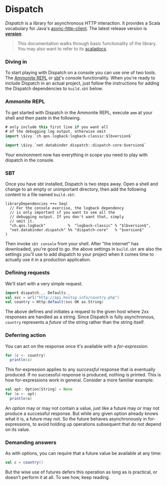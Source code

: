 Dispatch
========

*Dispatch* is a library for asynchronous HTTP interaction. It provides
 a Scala vocabulary for Java's [async-http-client][ahc]. The latest
 release version is [**$version$**]($version_link$).

[ahc]: https://github.com/AsyncHttpClient/async-http-client

> This documentation walks through basic functionality of the
> library. You may also want to refer to its
> [scaladocs](http://www.javadoc.io/doc/net.databinder.dispatch/dispatch-core_2.11/$version$).

### Diving in

To start playing with Dispatch on a console you can use one of two tools. The
[Ammonite REPL][ammrepl] or [sbt][sbt]'s console functionality. When you're ready to include
Dispatch in an actual project, just follow the instructions for adding the Dispatch dependencies
to `build.sbt` below.

[ammrepl]: http://ammonite.io/#Ammonite-REPL

[sbt]: http://www.scala-sbt.org/

### Ammonite REPL

To get started with Dispatch in the Ammonite REPL, execute `amm` at your shell and then paste in
the following.

```scala
# only include this first line if you want all
# of the debugging log output, otherwise omit
import \$ivy.`ch.qos.logback:logback-classic:$lbversion$`

import \$ivy.`net.databinder.dispatch::dispatch-core:$version$`
```

Your environment now has everything in scope you need to play with dispatch in the console.

### SBT

Once you have sbt installed, Dispatch is two steps away. Open a
shell and change to an empty or unimportant directory, then add the following
content to a file named `build.sbt`:

```
libraryDependencies ++= Seq(
  // For the console exercise, the logback dependency
  // is only important if you want to see all the
  // debugging output. If you don't want that, simply
  // omit it.
  "ch.qos.logback"          %  "logback-classic" % "$lbversion$",
  "net.databinder.dispatch" %% "dispatch-core"   % "$version$"
)
```

Then invoke `sbt console` from your shell. After "the internet" has downloaded, you're good to go.
the above settings in `build.sbt` are also the settings you'll use to add dispatch to your project
when it comes time to actually use it in a production application.

### Defining requests

We'll start with a very simple request.

```scala
import dispatch._, Defaults._
val svc = url("http://api.hostip.info/country.php")
val country = Http.default(svc OK as.String)
```

The above defines and initiates a request to the given host where 2xx
responses are handled as a string. Since Dispatch is fully
asynchronous, `country` represents a *future* of the string rather
than the string itself.

### Deferring action

You can act on the response once it's available with a
*for-expression*.

```scala
for (c <- country)
  println(c)
```

This for-expression applies to any *successful* response that is
eventually produced. If no successful response is produced, nothing is
printed. This is how for-expressions work in general. Consider a more
familiar example:

```scala
val opt: Option[String] = None
for (o <- opt)
  println(o)
```

An *option* may or may not contain a value, just like a future may or
may not produce a successful response. But while any given option
already knows what it is, a future may not. So the future behaves
asynchronously in for-expressions, to avoid holding up operations
subsequent that do not depend on its value.

### Demanding answers

As with options, you can require that a future value be available at
any time:

```scala
val c = country()
```

But the wise use of futures defers this operation as long as is
practical, or doesn't perform it at all. To see how, keep reading.
